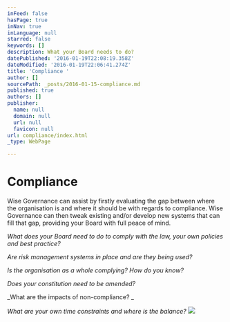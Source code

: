 ```yaml
---
inFeed: false
hasPage: true
inNav: true
inLanguage: null
starred: false
keywords: []
description: What your Board needs to do?
datePublished: '2016-01-19T22:08:19.358Z'
dateModified: '2016-01-19T22:06:41.274Z'
title: 'Compliance '
author: []
sourcePath: _posts/2016-01-15-compliance.md
published: true
authors: []
publisher:
  name: null
  domain: null
  url: null
  favicon: null
url: compliance/index.html
_type: WebPage

---
```

# Compliance 

Wise Governance can assist by firstly evaluating the gap between where
the organisation is and where it should be with regards to compliance. Wise
Governance can then tweak existing and/or develop new systems that can fill
that gap, providing your Board with full peace of mind.

_What does your Board need to do to comply with the law, your own policies
and best practice?_

_Are risk management systems in place and are they being used?_

_Is the organisation as a whole complying? How do you know?_

_Does your constitution need to be amended?_

_What are the impacts of non-compliance? _

_What are your own time constraints and where is the balance?_
![](https://the-grid-user-content.s3-us-west-2.amazonaws.com/8cf1af9d-5395-4bb9-acd7-111f42fa04c1.png)